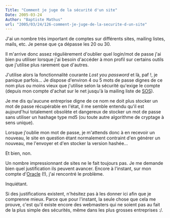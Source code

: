 ```yaml
---
Title: "Comment je juge de la sécurité d'un site"
Date: 2005-03-24
Author: "Baptiste Mathus"
url: "2005/03/24/126-comment-je-juge-de-la-securite-d-un-site"
---
```




J'ai un nombre très important de comptes sur différents sites, mailing
listes, mails, etc. Je pense que ça dépasse les 20 ou 30.

Il m'arrive donc assez régulièrement d'oublier quel login/mot de passe
j'ai bien pu utiliser lorsque j'ai besoin d'accéder à mon profil sur
certains outils que j'utilise plus rarement que d'autres.

J'utilise alors la fonctionnalité courante *Lost you password* et là,
paf !, je panique parfois... Je dispose d'environ 4 ou 5 mots de passe
dignes de ce nom plus ou moins vieux que j'utilise selon la sécurité
qu'exige le compte (depuis mon compte d'achat sur le net jusqu'à la
mailing liste de [SOS](http://sos.enix.org)).

Je me dis qu'aucune entreprise digne de ce nom ne doit plus stocker un
mot de passe récupérable en l'état, il me semble entendu qu'il est
aujourd'hui totalement obsolète et dangereux de stocker un mot de passe
sans utiliser un hashage type md5 (ou toute autre algorithme de cryptage
à sens unique).

Lorsque j'oublie mon mot de passe, je m'attends donc à en recevoir un
nouveau, le site en question étant normalement contraint d'en générer un
nouveau, me l'envoyer et d'en stocker la version hashée...

Et bien, non.

Un nombre impressionnant de sites ne le fait toujours pas. Je me demande
bien quel justification ils peuvent avancer. Encore à l'instant, sur mon
compte d'[Oracle](http://www.oracle.com/index.html) (!), j'ai rencontré
le problème.

Inquiétant.

Si des justifications existent, n'hésitez pas à les donner ici afin que
je comprenne mieux. Parce que pour l'instant, la seule chose que cela me
prouve, c'est qu'il existe encore des webmasters qui ne soient pas au
fait de la plus simple des sécurités, même dans les plus grosses
entreprises :/.

